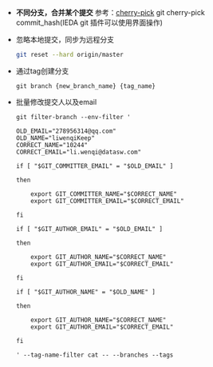 * **不同分支，合并某个提交**
    参考：[cherry-pick](https://blog.csdn.net/weixin_44792849/article/details/125807934)
    git  cherry-pick commit_hash(IEDA git 插件可以使用界面操作)

* 忽略本地提交，同步为远程分支

  ~~~ sh
  git reset --hard origin/master
  ~~~

* 通过tag创建分支

  ~~~ shell
  git branch {new_branch_name} {tag_name}
  ~~~

* 批量修改提交人以及email

  ~~~shell
  git filter-branch --env-filter '
  
  OLD_EMAIL="278956314@qq.com"
  OLD_NAME="liwenqiKeep"
  CORRECT_NAME="10244"
  CORRECT_EMAIL="li.wenqi@datasw.com"
  
  if [ "$GIT_COMMITTER_EMAIL" = "$OLD_EMAIL" ]
  
  then
  
      export GIT_COMMITTER_NAME="$CORRECT_NAME"
      export GIT_COMMITTER_EMAIL="$CORRECT_EMAIL"
  
  fi
  
  if [ "$GIT_AUTHOR_EMAIL" = "$OLD_EMAIL" ]
  
  then
  
      export GIT_AUTHOR_NAME="$CORRECT_NAME"
      export GIT_AUTHOR_EMAIL="$CORRECT_EMAIL"
  
  fi
  
  if [ "$GIT_AUTHOR_NAME" = "$OLD_NAME" ]
  
  then
  
      export GIT_AUTHOR_NAME="$CORRECT_NAME"
      export GIT_AUTHOR_EMAIL="$CORRECT_EMAIL"
  
  fi
  
  ' --tag-name-filter cat -- --branches --tags
  ~~~

  